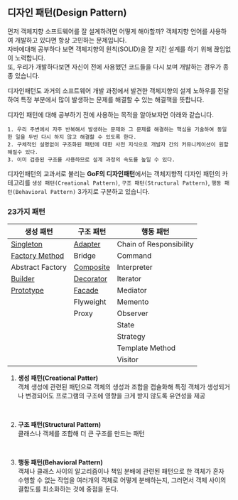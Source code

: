 ## 디자인 패턴(Design Pattern)

먼저 객체지향 소프트웨어를 잘 설계하려면 어떻게 해야할까? 객체지향 언어를 사용하여 개발하고 있다면 항상 고민하는 문제입니다.  
자바에대해 공부하다 보면 객체지향의 원칙(SOLID)을 잘 지킨 설계를 하기 위해 끊임없이 노력합니다.  
또, 우리가 개발하다보면 자신이 전에 사용했던 코드들을 다시 보며 개발하는 경우가 종종 있습니다.

디자인패턴도 과거의 소프트웨어 개발 과정에서 발견한 객체지향의 설계 노하우를 전달하여 특정 부분에서 많이 발생하는 문제를 해결할 수 있는 해결책을 뜻합니다.  

디자인 패턴에 대해 공부하기 전에 사용하는 목적을 알아보자면 아래와 같습니다.
```
1. 우리 주변에서 자주 반복해서 발생하는 문제와 그 문제를 해결하는 핵심을 기술하여 동일한 일을 두번 다시 하지 않고 해결핧 수 있도록 한다.
2. 구체적인 설명없이 구조화된 패턴에 대한 사전 지식으로 개발자 간의 커뮤니케이션이 원할해질수 있다.
3. 이미 검증된 구조를 사용하므로 설계 과정의 속도를 높일 수 있다.
```

디자인패턴의 교과서로 불리는 **GoF의 디자인패턴**에서는 객체지향적 디자인 패턴의 카테고리를 `생성 패턴(Creational Pattern)`, `구조 패턴(Structural Pattern)`, `행동 패턴(Behavioral Pattern)` 3가지로 구분하고 있습니다.



### 23가지 패턴 
|생성 패턴|구조 패턴|행동 패턴|
|---|---|---|
|[Singleton](https://github.com/namookk/TIL/blob/master/Java/Design-Pattern/Single-Ton.md)|[Adapter](https://github.com/namookk/TIL/blob/master/Java/Design-Pattern/Adapter.md)|Chain of Responsibility|
|[Factory Method](https://github.com/namookk/TIL/blob/master/Java/Design-Pattern/Factory-Method.md)|Bridge|Command|
|Abstract Factory|[Composite](https://github.com/namookk/TIL/blob/master/Java/Design-Pattern/Composite.md)|Interpreter|
|[Builder](https://github.com/namookk/TIL/blob/master/Java/Design-Pattern/Builder.md)|[Decorator](https://github.com/namookk/TIL/blob/master/Java/Design-Pattern/Decorator.md)|Iterator|
|[Prototype](https://github.com/namookk/TIL/blob/master/Java/Design-Pattern/Prototype.md)|[Facade](https://github.com/namookk/TIL/blob/master/Java/Design-Pattern/Facade.md)|Mediator|
| |Flyweight|Memento|
| |Proxy|Observer|
| | |State|
| | |Strategy|
| | |Template Method|
| | |Visitor|

1. **생성 패턴(Creational Patter)**  
객체 생성에 관련된 패턴으로 객체의 생성과 조합을 캡슐화해 특정 객체가 생성되거나 변경되어도 프로그램의 구조에 영향을 크게 받지 않도록 유연성을 제공  
<br/>

2. **구조 패턴(Structural Pattern)**  
클래스나 객체를 조합해 더 큰 구조를 만드는 패턴  
<br/>

3. **행동 패턴(Behavioral Pattern)**  
객체나 클래스 사이의 알고리즘이나 책임 분배에 관련된 패턴으로 한 객체가 혼자 수행할 수 없는 작업을 여러개의 객체로 어떻게 분배하는지, 그러면서 객체 사이의 결합도를 최소화하는 것에 중점을 둔다.




